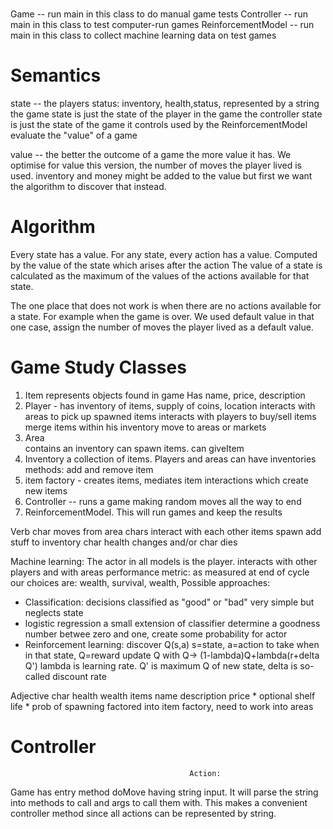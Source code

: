#
Game -- run main in this class to do manual game tests
Controller -- run main in this class to test computer-run games
ReinforcementModel -- run main in this class to collect machine learning data on test games
# Semantics
  state -- the players status: inventory, health,status, represented by a string
           the game state is just the state of the player in the game
           the controller state is just the state of the game it controls
           used by the ReinforcementModel evaluate the "value" of a game
          
  value -- the better the outcome of a game the more value it has. We optimise for value
            this version, the number of moves the player lived is used.
            inventory and money might be added to the value but first we want the algorithm to discover that instead.
  # Algorithm
  Every state has a value.
  For any state, every action has a value. Computed by the value of the state which arises after the action
  The value of a state is calculated as the maximum of the values of the actions available for that state.  
  
  The one place that does not work is when there are no actions available for a state. For example when the game is over.
  We used default value in that one case, assign the number of moves the player lived as a default value.
 
  # Game Study Classes
1. Item  represents objects found in game
    Has name, price, description
2. Player - has inventory of items, supply of coins, location
       interacts with areas to pick up spawned items
       interacts with players to buy/sell items
       merge items within his inventory
       move to areas or markets
3. Area   
     contains an inventory 
     can spawn items. 
     can giveItem
4. Inventory
    a collection of items. Players and areas can have inventories  
  methods: add and remove item
5.  item factory - creates items, mediates item interactions which create new items 
6.  Controller -- runs a game making random moves all the way to end
7.  ReinforcementModel. This will run games and keep the results
  
Verb
  char moves from area
  chars interact with each other
  items spawn
  add stuff to inventory
  char health changes and/or char dies
  
  Machine learning:
  The actor in all models is the player. interacts with other players and with areas
  performance metric: as measured at end of cycle our choices are: wealth, survival, wealth, 
  Possible approaches:
  * Classification: 
      decisions classified as "good" or "bad" very simple but neglects state
  * logistic regression
     a small extension of classifier determine a goodness number betwee zero and one, create some probability for actor
  *   Reinforcement learning: discover Q(s,a) s=state, a=action to take when in that state, Q=reward 
     update Q with Q-> (1-lambda)Q+lambda(r+delta Q')
     lambda is learning rate. Q' is maximum Q of new state, delta is so-called discount rate         
 

  Adjective
char  health
      wealth
items
    name
    description
    price
    * optional shelf life
    * prob of spawning factored into item factory, need to work into areas

# Controller
                                            Action:
Game has entry method doMove having string input. It will parse the string into methods to call and args to call
them with. This makes a convenient controller method since all actions can be represented by string.

                                            
                                            